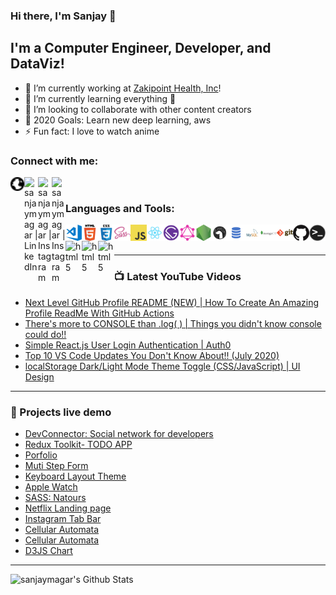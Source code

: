 ### Hi there, I'm Sanjay 👋

## I'm a Computer Engineer, Developer, and DataViz!

- 🔭 I’m currently working at [Zakipoint Health, Inc][website]!
- 🌱 I’m currently learning everything 🤣
- 👯 I’m looking to collaborate with other content creators
- 🥅 2020 Goals: Learn new deep learning, aws
- ⚡ Fun fact: I love to watch anime

### Connect with me:

[<img align="left" alt="sanjaymagar.com" width="22px" src="https://raw.githubusercontent.com/iconic/open-iconic/master/svg/globe.svg" />][porfolio]
[<img align="left" alt="sanjaymagar | LinkedIn" width="22px" src="https://cdn.jsdelivr.net/npm/simple-icons@v3/icons/linkedin.svg" />][linkedin]
[<img align="left" alt="sanjaymagar | Instagram" width="22px" src="https://cdn.jsdelivr.net/npm/simple-icons@v3/icons/instagram.svg" />][instagram]
[<img align="left" alt="sanjaymagar | Instagram" width="22px" src="https://cdn.jsdelivr.net/npm/simple-icons@3.4.0/icons/github.svg" />][github]

<br />

### Languages and Tools:

<img align="left" alt="Visual Studio Code" width="26px" src="https://raw.githubusercontent.com/github/explore/80688e429a7d4ef2fca1e82350fe8e3517d3494d/topics/visual-studio-code/visual-studio-code.png" />
<img align="left" alt="html5" width="26px" src="https://raw.githubusercontent.com/github/explore/80688e429a7d4ef2fca1e82350fe8e3517d3494d/topics/html/html.png" />
<img align="left" alt="CSS3" width="26px" src="https://raw.githubusercontent.com/github/explore/80688e429a7d4ef2fca1e82350fe8e3517d3494d/topics/css/css.png" />
<img align="left" alt="sass" width="26px" src="https://raw.githubusercontent.com/github/explore/80688e429a7d4ef2fca1e82350fe8e3517d3494d/topics/sass/sass.png" />
<img align="left" alt="JavaScript" width="26px" src="https://raw.githubusercontent.com/github/explore/80688e429a7d4ef2fca1e82350fe8e3517d3494d/topics/javascript/javascript.png" />
<img align="left" alt="react" width="26px" src="https://raw.githubusercontent.com/github/explore/80688e429a7d4ef2fca1e82350fe8e3517d3494d/topics/react/react.png" />
<img align="left" alt="Gatsby" width="26px" src="https://raw.githubusercontent.com/github/explore/e94815998e4e0713912fed477a1f346ec04c3da2/topics/gatsby/gatsby.png" />
<img align="left" alt="graphql" width="26px" src="https://raw.githubusercontent.com/github/explore/80688e429a7d4ef2fca1e82350fe8e3517d3494d/topics/graphql/graphql.png" />
<img align="left" alt="Node.js" width="26px" src="https://raw.githubusercontent.com/github/explore/80688e429a7d4ef2fca1e82350fe8e3517d3494d/topics/nodejs/nodejs.png" />
<img align="left" alt="deno" width="26px" src="https://raw.githubusercontent.com/github/explore/361e2821e2dea67711cde99c9c40ed357061cf27/topics/deno/deno.png" />
<img align="left" alt="SQL" width="26px" src="https://raw.githubusercontent.com/github/explore/80688e429a7d4ef2fca1e82350fe8e3517d3494d/topics/sql/sql.png" />
<img align="left" alt="mysql" width="26px" src="https://raw.githubusercontent.com/github/explore/80688e429a7d4ef2fca1e82350fe8e3517d3494d/topics/mysql/mysql.png" />
<img align="left" alt="MongoDB" width="26px" src="https://raw.githubusercontent.com/github/explore/80688e429a7d4ef2fca1e82350fe8e3517d3494d/topics/mongodb/mongodb.png" />
<img align="left" alt="git" width="26px" src="https://raw.githubusercontent.com/github/explore/80688e429a7d4ef2fca1e82350fe8e3517d3494d/topics/git/git.png" />
<img align="left" alt="GitHub" width="26px" src="https://raw.githubusercontent.com/github/explore/78df643247d429f6cc873026c0622819ad797942/topics/github/github.png" />
<img align="left" alt="html5" width="26px" src="https://raw.githubusercontent.com/github/explore/80688e429a7d4ef2fca1e82350fe8e3517d3494d/topics/terminal/terminal.png" />
<img align="left" alt="html5" width="26px" src="https://cdn.jsdelivr.net/npm/simple-icons@3.4.0/icons/python.svg" />
<img align="left" alt="html5" width="26px" src="https://cdn.jsdelivr.net/npm/simple-icons@3.4.0/icons/typescript.svg" />
<img align="left" alt="html5" width="26px" src="https://cdn.jsdelivr.net/npm/simple-icons@3.4.0/icons/groovy.svg" />

<br />
<br />

---

### 📺 Latest YouTube Videos

<!-- YOUTUBE:START -->

- [Next Level GitHub Profile README (NEW) | How To Create An Amazing Profile ReadMe With GitHub Actions](https://www.youtube.com/watch?v=ECuqb5Tv9qI)
- [There's more to CONSOLE than .log( ) | Things you didn't know console could do!!](https://www.youtube.com/watch?v=_-bHhEGcDiQ)
- [Simple React.js User Login Authentication | Auth0](https://www.youtube.com/watch?v=MqczHS3Z2bc)
- [Top 10 VS Code Updates You Don't Know About!! (July 2020)](https://www.youtube.com/watch?v=WHBQ1szkhtI)
- [localStorage Dark/Light Mode Theme Toggle (CSS/JavaScript) | UI Design](https://www.youtube.com/watch?v=_raOFZAYXD4)
<!-- YOUTUBE:END -->

---

### 📕 Projects live demo

- [DevConnector: Social network for developers](https://luddite.herokuapp.com/)
- [Redux Toolkit- TODO APP](https://sanjaymagar.github.io/rtk/)
- [Porfolio](https://sanjaymagar.github.io/luddite/)
- [Muti Step Form](https://sanjaymagar.github.io/Multi-Step-Form/)
- [Keyboard Layout Theme](https://sanjaymagar.github.io/keyboard_layout_theme/)
- [Apple Watch](https://sanjaymagar.github.io/apple_watch/)
- [SASS: Natours](https://sanjaymagar.github.io/natours-sass/)
- [Netflix Landing page](https://sanjaymagar.github.io/netflix-nepal-landing-page/)
- [Instagram Tab Bar](https://sanjaymagar.github.io/learn_ui/)
- [Cellular Automata](https://sanjaymagar.github.io/cellular-automata/)
- [Cellular Automata](https://sanjaymagar.github.io/cellular-automata/)
- [D3JS Chart](https://sanjaymagar.github.io/d3js_chart/)

---

<img align="left" alt="sanjaymagar's Github Stats" src="https://github-readme-stats.vercel.app/api?username=sanjaymagar&show_icons=true&hide_border=true" />

[website]: https://zakipointhealth.com/
[instagram]: https://www.instagram.com/sanjmagr/
[linkedin]: https://www.linkedin.com/in/sanjay-gharti-magar-979747155/
[github]: https://github.com/sanjaymagar
[porfolio]: https://sanjaymagar.github.io/luddite/
